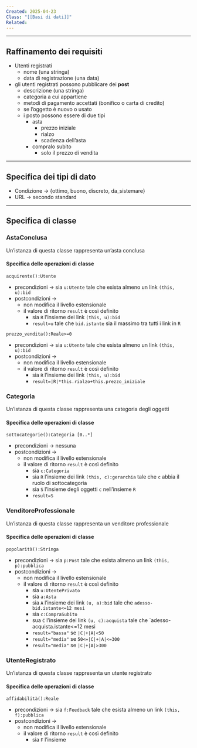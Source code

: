 ```yaml
---
Created: 2025-04-23
Class: "[[Basi di dati]]"
Related:
---
```

---
## Raffinamento dei requisiti
- Utenti registrati
	- nome (una stringa)
	- data di registrazione (una data)
- gli utenti registrati possono pubblicare dei **post**
	- descrizione (una stringa)
	- categoria a cui appartiene
	- metodi di pagamento accettati (bonifico o carta di credito)
	- se l’oggetto è nuovo o usato
	- i posto possono essere di due tipi
		- asta
			- prezzo iniziale
			- rialzo
			- scadenza dell’asta
		- compralo subito
			- solo il prezzo di vendita

---
## Specifica dei tipi di dato
- Condizione → {ottimo, buono, discreto, da_sistemare}
- URL → secondo standard
---
## Specifica di classe
### AstaConclusa
Un’istanza di questa classe rappresenta un’asta conclusa
#### Specifica delle operazioni di classe
`acquirente():Utente`
- precondizioni → sia `u:Utente` tale che esista almeno un link `(this, u):bid`
- postcondizioni →
	- non modifica il livello estensionale
	- il valore di ritorno `result` è così definito
		- sia `R` l’insieme dei link `(this, u):bid`
		- `result=u` tale che `bid.istante` sia il massimo tra tutti i link in `R`

`prezzo_vendita():Reale>=0`
- precondizioni → sia `u:Utente` tale che esista almeno un link `(this, u):bid`
- postcondizioni →
	- non modifica il livello estensionale
	- il valore di ritorno `result` è così definito
		- sia `R` l’insieme dei link `(this, u):bid`
		- `result=|R|*this.rialzo+this.prezzo_iniziale`

### Categoria
Un’istanza di questa classe rappresenta una categoria degli oggetti
#### Specifica delle operazioni di classe
`sottocategorie():Categoria [0..*]`
- precondizioni → nessuna
- postcondizioni →
	- non modifica il livello estensionale
	- il valore di ritorno `result` è così definito
		- sia `c:Categoria`
		- sia `R` l’insieme dei link `(this, c):gerarchia` tale che `c` abbia il ruolo di sottocategoria
		- sia `S` l’insieme degli oggetti `c` nell’insieme `R`
		- `result=S`

### VenditoreProfessionale
Un’istanza di questa classe rappresenta un venditore professionale
#### Specifica delle operazioni di classe
`popolarità():Stringa`
- precondizioni → sia `p:Post` tale che esista almeno un link `(this, p):pubblica`
- postcondizioni →
	- non modifica il livello estensionale
	- il valore di ritorno `result` è così definito
		- sia `u:UtentePrivato`
		- sia `a:Asta`
		- sia `A` l’insieme dei link `(u, a):bid` tale che `adesso-bid.istante<=12 mesi`
		- sia `c:CompraSubito`
		- sua `C` l’insieme dei link `(u, c):acquista` tale che `adesso-acquista.istante<=12 mesi
		- `result="bassa"` se `|C|+|A|<50`
		- `result="media"` se `50<=|C|+|A|<=300`
		- `result="media"` se `|C|+|A|>300`

### UtenteRegistrato
Un’istanza di questa classe rappresenta un utente registrato
#### Specifica delle operazioni di classe
`affidabilità():Reale`
- precondizioni → sia `f:Feedback` tale che esista almeno un link `(this, f):pubblica`
- postcondizioni →
	- non modifica il livello estensionale
	- il valore di ritorno `result` è così definito
		- sia `F` l’insieme